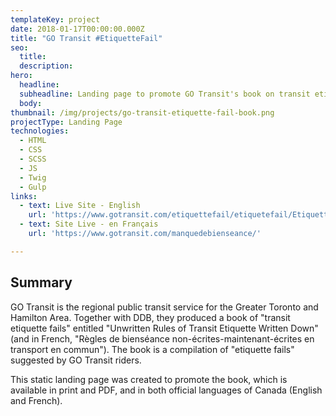```yaml
---
templateKey: project
date: 2018-01-17T00:00:00.000Z
title: "GO Transit #EtiquetteFail"
seo:
  title:
  description:
hero:
  headline:
  subheadline: Landing page to promote GO Transit's book on transit etiquette.
  body:
thumbnail: /img/projects/go-transit-etiquette-fail-book.png
projectType: Landing Page
technologies:
  - HTML
  - CSS
  - SCSS
  - JS
  - Twig
  - Gulp
links:
  - text: Live Site - English
    url: 'https://www.gotransit.com/etiquettefail/etiquetefail/Etiquette_Book.pdf'
  - text: Site Live - en Français
    url: 'https://www.gotransit.com/manquedebienseance/'

---
```


## Summary
GO Transit is the regional public transit service for the Greater Toronto and Hamilton Area. Together with DDB, they produced a book of "transit etiquette fails" entitled "Unwritten Rules of Transit Etiquette Written Down" (and in French, "Règles de bienséance non-écrites-maintenant-écrites en transport en commun"). The book is a compilation of "etiquette fails" suggested by GO Transit riders.

This static landing page was created to promote the book, which is available in print and PDF, and in both official languages of Canada (English and French).
